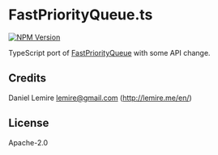 # FastPriorityQueue.ts

[![NPM Version][npm-image]][npm-url]

TypeScript port of [FastPriorityQueue](https://github.com/lemire/FastPriorityQueue.js) with some API change.

## Credits

Daniel Lemire <lemire@gmail.com> (http://lemire.me/en/)

## License

Apache-2.0

[npm-image]: https://img.shields.io/npm/v/fastpriorityqueue.ts.svg
[npm-url]: https://npmjs.org/package/fastpriorityqueue.ts

